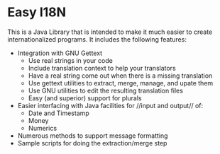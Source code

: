 # Easy I18N

This is a Java Library that is intended to make it much easier to 
create internationalized programs. It includes the following features:

- Integration with GNU Gettext
  - Use real strings in your code
  - Include translation context to help your translators
  - Have a real string come out when there is a missing translation
  - Use gettext utilities to extract, merge, manage, and upate them
  - Use GNU utilities to edit the resulting translation files
  - Easy (and superior) support for plurals
- Easier interfacing with Java facilities for //input and output// of:
  - Date and Timestamp
  - Money
  - Numerics
- Numerous methods to support message formatting
- Sample scripts for doing the extraction/merge step


